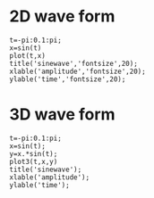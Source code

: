 # 2D wave form

```MATHLAB
t=-pi:0.1:pi;
x=sin(t)
plot(t,x)
title('sinewave','fontsize',20);
xlable('amplitude','fontsize',20);
ylable('time','fontsize',20);
```


# 3D wave form

```MATHLAB
t=-pi:0.1:pi;
x=sin(t);
y=x.*sin(t);
plot3(t,x,y)
title('sinewave');
xlable('amplitude');
ylable('time');
```
